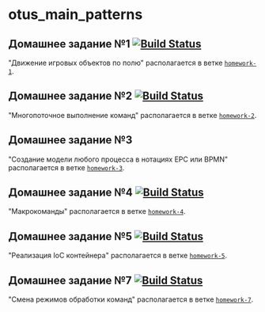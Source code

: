 # otus_main_patterns


## Домашнее задание №1 [![Build Status](https://www.travis-ci.com/a-zvg/otus_main_patterns.svg?branch=homework-1)](https://www.travis-ci.com/github/a-zvg/otus_main_patterns/builds/227019123)

"Движение игровых объектов по полю" располагается в ветке [`homework-1`](https://github.com/a-zvg/otus_main_patterns/tree/homework-1).

## Домашнее задание №2 [![Build Status](https://github.com/a-zvg/otus_main_patterns/actions/workflows/cmake.yml/badge.svg?branch=homework-2)](https://github.com/a-zvg/otus_main_patterns/runs/2823477535)

"Многопоточное выполнение команд" располагается в ветке [`homework-2`](https://github.com/a-zvg/otus_main_patterns/tree/homework-2).

## Домашнее задание №3
"Создание модели любого процесса в нотациях EPC или BPMN" располагается в ветке [`homework-3`](https://github.com/a-zvg/otus_main_patterns/tree/homework-3).

## Домашнее задание №4 [![Build Status](https://github.com/a-zvg/otus_main_patterns/actions/workflows/cmake.yml/badge.svg?branch=homework-4)](https://github.com/a-zvg/otus_main_patterns/runs/4700471273)

"Макрокоманды" располагается в ветке [`homework-4`](https://github.com/a-zvg/otus_main_patterns/tree/homework-4).

## Домашнее задание №5 [![Build Status](https://github.com/a-zvg/otus_main_patterns/actions/workflows/cmake.yml/badge.svg?branch=homework-5)](https://github.com/a-zvg/otus_main_patterns/runs/4739451992)

"Реализация IoC контейнера" располагается в ветке [`homework-5`](https://github.com/a-zvg/otus_main_patterns/tree/homework-5).

## Домашнее задание №7 [![Build Status](https://github.com/a-zvg/otus_main_patterns/actions/workflows/cmake.yml/badge.svg?branch=homework-7)](https://github.com/a-zvg/otus_main_patterns/runs/4736235653)

"Смена режимов обработки команд" располагается в ветке [`homework-7`](https://github.com/a-zvg/otus_main_patterns/tree/homework-7).
